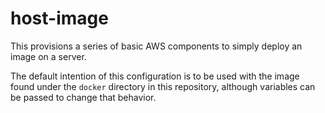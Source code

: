 # host-image
This provisions a series of basic AWS components to simply deploy an image on a server.

The default intention of this configuration is to be used with the image found under the `docker` directory in this repository, although variables can be passed to change that behavior.